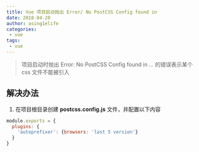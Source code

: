 ```yaml
---
title: Vue 项目启动抛出 Error/ No PostCSS Config found in
date: 2018-04-20
author: asing1elife
categories:
 - vue
tags:
 - vue
---
```

> 项目启动时抛出 Error: No PostCSS Config found in … 的错误表示某个 css 文件不能被引入  

## 解决办法
1. 在项目根目录创建 **postcss.config.js** 文件，并配置以下内容

```javascript
module.exports = {  
  plugins: {  
    'autoprefixer': {browsers: 'last 5 version'}  
  }  
} 
```